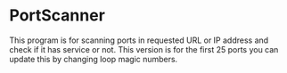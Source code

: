 # PortScanner

This program is for scanning ports in requested URL or IP address and check if it has service or not.
This version is for the first 25 ports you can update this by changing loop magic numbers.
